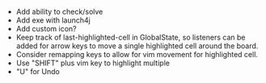 * Add ability to check/solve
* Add exe with launch4j
* Add custom icon?
* Keep track of last-highlighted-cell in GlobalState, so listeners can be added for arrow keys to move a single highlighted cell around the board.
* Consider remapping keys to allow for vim movement for highlighted cell.
* Use "SHIFT" plus vim key to highlight multiple
* "U" for Undo
